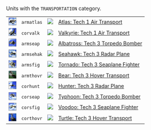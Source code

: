 Units with the <code>TRANSPORTATION</code> category.
<table>
    <tr>
        <td><a href="ARMATLAS"><img src="icons/units/ARMATLAS_icon.png" width="21px" /></a></td>
        <td><code>armatlas</code></td>
        <td><a href="SCTATest"><img src="icons/mods/sctatest.png" width="21px" /></a></td>
        <td><a href="ARMATLAS">Atlas: Tech 1 Air Transport</a></td>
    </tr>
    <tr>
        <td><a href="CORVALK"><img src="icons/units/CORVALK_icon.png" width="21px" /></a></td>
        <td><code>corvalk</code></td>
        <td><a href="SCTATest"><img src="icons/mods/sctatest.png" width="21px" /></a></td>
        <td><a href="CORVALK">Valkyrie: Tech 1 Air Transport</a></td>
    </tr>
    <tr>
        <td><a href="ARMSEAP"><img src="icons/units/ARMSEAP_icon.png" width="21px" /></a></td>
        <td><code>armseap</code></td>
        <td><a href="SCTATest"><img src="icons/mods/sctatest.png" width="21px" /></a></td>
        <td><a href="ARMSEAP">Albatross: Tech 3 Torpedo Bomber</a></td>
    </tr>
    <tr>
        <td><a href="ARMSEHAK"><img src="icons/units/ARMSEHAK_icon.png" width="21px" /></a></td>
        <td><code>armsehak</code></td>
        <td><a href="SCTATest"><img src="icons/mods/sctatest.png" width="21px" /></a></td>
        <td><a href="ARMSEHAK">Seahawk: Tech 3 Radar Plane</a></td>
    </tr>
    <tr>
        <td><a href="ARMSFIG"><img src="icons/units/ARMSFIG_icon.png" width="21px" /></a></td>
        <td><code>armsfig</code></td>
        <td><a href="SCTATest"><img src="icons/mods/sctatest.png" width="21px" /></a></td>
        <td><a href="ARMSFIG">Tornado: Tech 3 Seaplane Fighter</a></td>
    </tr>
    <tr>
        <td><a href="ARMTHOVR"><img src="icons/units/ARMTHOVR_icon.png" width="21px" /></a></td>
        <td><code>armthovr</code></td>
        <td><a href="SCTATest"><img src="icons/mods/sctatest.png" width="21px" /></a></td>
        <td><a href="ARMTHOVR">Bear: Tech 3 Hover Transport</a></td>
    </tr>
    <tr>
        <td><a href="CORHUNT"><img src="icons/units/CORHUNT_icon.png" width="21px" /></a></td>
        <td><code>corhunt</code></td>
        <td><a href="SCTATest"><img src="icons/mods/sctatest.png" width="21px" /></a></td>
        <td><a href="CORHUNT">Hunter: Tech 3 Radar Plane</a></td>
    </tr>
    <tr>
        <td><a href="CORSEAP"><img src="icons/units/CORSEAP_icon.png" width="21px" /></a></td>
        <td><code>corseap</code></td>
        <td><a href="SCTATest"><img src="icons/mods/sctatest.png" width="21px" /></a></td>
        <td><a href="CORSEAP">Typhoon: Tech 3 Torpedo Bomber</a></td>
    </tr>
    <tr>
        <td><a href="CORSFIG"><img src="icons/units/CORSFIG_icon.png" width="21px" /></a></td>
        <td><code>corsfig</code></td>
        <td><a href="SCTATest"><img src="icons/mods/sctatest.png" width="21px" /></a></td>
        <td><a href="CORSFIG">Voodoo: Tech 3 Seaplane Fighter</a></td>
    </tr>
    <tr>
        <td><a href="CORTHOVR"><img src="icons/units/CORTHOVR_icon.png" width="21px" /></a></td>
        <td><code>corthovr</code></td>
        <td><a href="SCTATest"><img src="icons/mods/sctatest.png" width="21px" /></a></td>
        <td><a href="CORTHOVR">Turtle: Tech 3 Hover Transport</a></td>
    </tr>
</table>
